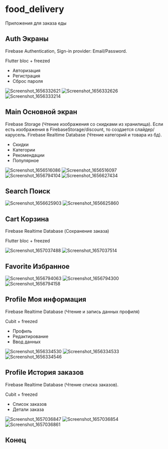 # food_delivery

Приложения для заказа еды

## Auth Экраны

Firebase Authentication, Sign-in provider: Email/Password.

Flutter bloc + freezed

- Авторизация
- Регистрация
- Сброс пароля

![Screenshot_1656332621](https://user-images.githubusercontent.com/99508083/176202728-4d6381f4-23cf-40ba-a47e-2052efb01462.png)
![Screenshot_1656332626](https://user-images.githubusercontent.com/99508083/176202732-a0d82faf-ddf5-4858-8eff-014f0cdfae7d.png)
![Screenshot_1656333214](https://user-images.githubusercontent.com/99508083/176202734-776c6afa-37e5-44c5-b66d-64af63948183.png)

## Main Основной экран

Firebase Storage (Чтение изображения со скидками из хранилища). Если есть изображения в FirebaseStorage/discount, то создается слайдер/карусель.
Firebase Realtime Database (Чтение категорий и товара из бд).

- Скидки 
- Категории
- Рекомендации
- Популярное

![Screenshot_1656516086](https://user-images.githubusercontent.com/99508083/176475670-775135c3-6139-4bbf-874c-7b3cff210650.png)
![Screenshot_1656516097](https://user-images.githubusercontent.com/99508083/176475678-2e8884f6-6f66-4aab-8c67-f9129d1b5f70.png)
![Screenshot_1656794104](https://user-images.githubusercontent.com/99508083/177015864-18483ff2-58f2-4be9-8cfd-7fe1f51b2d74.png)
![Screenshot_1656627434](https://user-images.githubusercontent.com/99508083/177015862-5449652f-87c4-46d1-91fe-d89508e9997d.png)

## Search Поиск

![Screenshot_1656625903](https://user-images.githubusercontent.com/99508083/176785608-b15ff5dd-13e5-4036-b3e2-90457554683b.png)
![Screenshot_1656625860](https://user-images.githubusercontent.com/99508083/176785612-29003ac7-40ac-4469-b247-cc92597298c9.png)

## Cart Корзина

Firebase Realtime Database (Сохранение заказа)

Flutter bloc + freezed

![Screenshot_1657037488](https://user-images.githubusercontent.com/99508083/177371981-a8e77a77-cba7-4d35-8e11-7bc0d80297ba.png)
![Screenshot_1657037514](https://user-images.githubusercontent.com/99508083/177371985-365c7bb8-b9b5-40bf-88ab-64ce9c410762.png)

## Favorite Избранное

![Screenshot_1656794063](https://user-images.githubusercontent.com/99508083/177015863-bcbc9f36-0e8f-487d-8e67-ed0d83164e31.png)
![Screenshot_1656794300](https://user-images.githubusercontent.com/99508083/177015866-925ab3ff-5ef3-4f5d-8578-a1389535be75.png)
![Screenshot_1656794158](https://user-images.githubusercontent.com/99508083/177015865-323a61fe-5e92-4174-af66-e39ea854627b.png)

## Profile Моя информация

Firebase Realtime Database (Чтение и запись данных профиля)

Cubit + freezed

- Профиль
- Редактирование
- Ввод данных

![Screenshot_1656334530](https://user-images.githubusercontent.com/99508083/176202737-8ef6a721-a4f8-4eeb-8d54-9139d4409028.png)
![Screenshot_1656334533](https://user-images.githubusercontent.com/99508083/176202738-8a8b3080-28b0-499c-afa6-909d8c8e5d9e.png)
![Screenshot_1656334546](https://user-images.githubusercontent.com/99508083/176202739-23f84e25-12db-4933-b6a2-d2c44514e79c.png)

## Profile История заказов

Firebase Realtime Database (Чтение списка заказов).

Cubit + freezed

- Список заказов
- Детали заказа

![Screenshot_1657036847](https://user-images.githubusercontent.com/99508083/177370617-48156723-6af6-4dda-9a43-8e0e6264bfdf.png)
![Screenshot_1657036854](https://user-images.githubusercontent.com/99508083/177370623-7c533fee-8cb6-4470-b9a8-acee5c46b694.png)
![Screenshot_1657036861](https://user-images.githubusercontent.com/99508083/177370626-246bb214-db07-4112-8b5f-c1e900267fad.png)


## Конец
